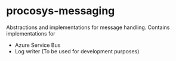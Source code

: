 # procosys-messaging
Abstractions and implementations for message handling.
Contains implementations for
* Azure Service Bus
* Log writer (To be used for development purposes)
